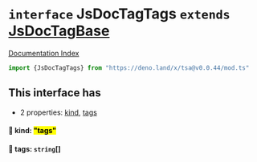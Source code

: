 # `interface` JsDocTagTags `extends` [JsDocTagBase](../interface.JsDocTagBase/README.md)

[Documentation Index](../README.md)

```ts
import {JsDocTagTags} from "https://deno.land/x/tsa@v0.0.44/mod.ts"
```

## This interface has

- 2 properties:
[kind](#-kind-tags),
[tags](#-tags-string)


#### 📄 kind: <mark>"tags"</mark>



#### 📄 tags: `string`\[]




